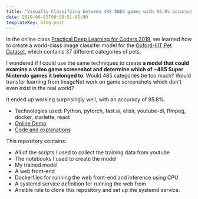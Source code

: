 ```yaml
---
title: "Visually Classifying between 485 SNES games with 95.8% accuracy"
date: 2019-06-03T09:50:51-05:00
templateKey: blog-post
---
```


In the online class [Practical Deep Learning for Coders
2019](https://www.fast.ai/2019/01/24/course-v3/), we learned how to create a
world-class image classifer model for the [Oxford-IIIT Pet
Dataset](http://www.robots.ox.ac.uk/~vgg/data/pets/), which contains 37
different categories of pets.

I wondered if I could use the same techniques to create **a model that could
examine a video game screenshot and determine which of ~485 Super Nintendo
games it belonged to**.  Would 485 categories be too much?  Would transfer
learning from ImageNet work on game screenshots which don't even exist in the
real world?

It ended up working surprisingly well, with an accuracy of 95.8%.

- Technologies used: Python, pytorch, fast.ai, elixir, youtube-dl, ffmpeg, docker, starlette, react
- [Online Demo](https://snes.matthewreishus.com/)
- [Code and explanations](https://github.com/mreishus/snes_classifier)

This repository contains:
  * All of the scripts I used to collect the training data from youtube
  * The notebooks I used to create the model
  * My trained model
  * A web front-end
  * Dockerfiles for running the web front-end and inference using CPU
  * A systemd service definition for running the web from
  * Ansible role to clone this repository and set up the systemd service.

